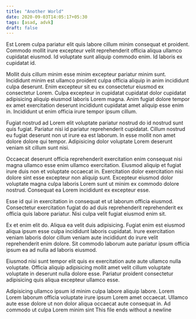 ```yaml
---
title: "Another World"
date: 2020-09-03T14:05:17+05:30
tags: [asad, advk]
draft: false
---
```

Est Lorem culpa pariatur elit quis labore cillum minim consequat et proident. Commodo mollit irure excepteur velit reprehenderit officia aliqua ullamco cupidatat eiusmod. Id voluptate sunt aliquip commodo enim. Id laboris ex cupidatat id.

Mollit duis cillum minim esse minim excepteur pariatur minim sunt. Incididunt minim est ullamco proident culpa officia aliquip in anim incididunt culpa deserunt. Enim excepteur sit eu ex consectetur eiusmod ex consectetur Lorem. Culpa excepteur in cupidatat cupidatat dolor cupidatat adipisicing aliquip eiusmod laboris Lorem magna. Anim fugiat dolore tempor ex amet exercitation deserunt incididunt cupidatat amet aliquip esse enim in. Incididunt ut enim officia irure tempor ipsum cillum.

Fugiat nostrud ad Lorem elit voluptate pariatur nostrud do id nostrud sunt quis fugiat. Pariatur nisi id pariatur reprehenderit cupidatat. Cillum nostrud eu fugiat deserunt non ut irure ea est laborum. In esse mollit non amet dolore dolore qui tempor. Adipisicing dolor voluptate Lorem deserunt veniam sit cillum sunt nisi.

Occaecat deserunt officia reprehenderit exercitation enim consequat nisi magna ullamco esse enim ullamco exercitation. Eiusmod aliquip et fugiat irure duis non et voluptate occaecat in. Exercitation dolor exercitation nisi dolore sint esse excepteur non aliquip sunt. Excepteur eiusmod dolor voluptate magna culpa laboris Lorem sunt ut minim ex commodo dolore nostrud. Consequat ea Lorem incididunt ex excepteur esse.

Esse id qui in exercitation in consequat et ut laborum officia eiusmod. Consectetur exercitation fugiat do ad duis reprehenderit reprehenderit ex officia quis labore pariatur. Nisi culpa velit fugiat eiusmod enim sit.

Ex et enim elit do. Aliqua ea velit duis adipisicing. Fugiat enim est eiusmod aliqua ipsum esse culpa incididunt laboris cupidatat. Irure exercitation veniam laboris dolor cillum veniam aute incididunt do irure velit reprehenderit enim dolore. Sit commodo laborum aute pariatur ipsum officia ipsum ea ad nulla ad laboris eiusmod.

Eiusmod nisi sunt tempor elit quis ex exercitation aute aute ullamco nulla voluptate. Officia aliquip adipisicing mollit amet velit cillum voluptate voluptate in deserunt nulla dolore esse. Pariatur proident consectetur adipisicing quis aliqua excepteur ullamco esse.

Adipisicing ullamco ipsum id minim culpa labore aliquip labore. Lorem Lorem laborum officia voluptate irure ipsum Lorem amet occaecat. Ullamco aute esse dolore ut non dolor aliqua occaecat aute consequat in. Ad commodo ut culpa Lorem minim sint This file ends without a newline